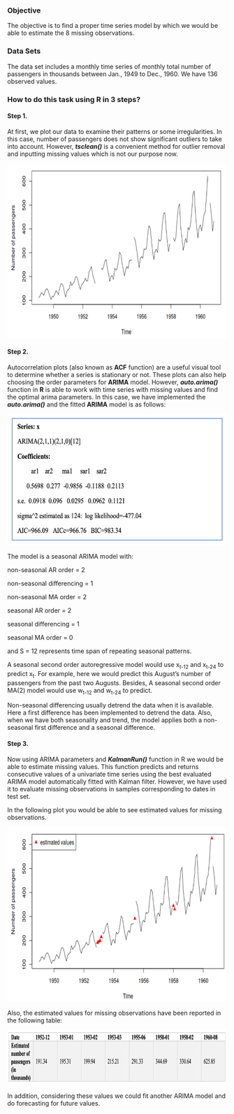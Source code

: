 ### Objective
The objective is to find a proper time series model by which we would be able to estimate the 8 missing observations.

### Data Sets
The data set includes a monthly time series of monthly total number of passengers in thousands between Jan., 1949 to Dec., 1960. We have 136 observed values.

### How to do this task using R in 3 steps?

#### Step 1.
At first, we plot our data to examine their patterns or some irregularities. In this case, number of passengers does not show significant outliers to take into account. However, ***tsclean()*** is a convenient method for outlier removal and inputting missing values which is not our purpose now.

<p align="center"> <img src="images/data%20plot.png" width="600" height="400"> 

#### Step 2.
Autocorrelation plots (also known as **ACF** function) are a useful visual tool to determine whether a series is stationary or not. These plots can also help choosing the order parameters for **ARIMA** model. However, ***auto.arima()*** function in **R** is able to work with time series with missing values and find the optimal arima parameters. In this case, we have implemented the ***auto.arima()*** and the fitted **ARIMA** model is as follows:

<p align="center"> <img src="images/ARIMA%20model.png" width="600" height="300"> 

The model is a seasonal ARIMA model with:

non-seasonal AR order = 2

non-seasonal differencing = 1

non-seasonal MA order = 2

seasonal AR order = 2

seasonal differencing = 1

seasonal MA order = 0

and S = 12 represents time span of repeating seasonal patterns.

A seasonal second order autoregressive model would use x<sub>t-12</sub> and x<sub>t-24</sub> to predict x<sub>t</sub>. For example, here we would predict this August’s number of passengers from the past two Augusts. Besides, A seasonal second order MA(2) model would use w<sub>t-12</sub> and 
w<sub>t-24</sub> to predict.

Non-seasonal differencing usually detrend the data when it is available. Here a first difference has been implemented to detrend the data. Also, when we have both seasonality and trend, the model applies both a non-seasonal first difference and a seasonal difference.

#### Step 3.
Now using ARIMA parameters and ***KalmanRun()*** function in R we would be able to estimate missing values. This function predicts and returns consecutive values of a univariate time series using the best evaluated ARIMA model automatically fitted with Kalman filter. However, we have used it to evaluate missing observations in samples corresponding to dates in test set.

In the following plot you would be able to see estimated values for missing observations.

<p align="center"> <img src="images/estimated%20values%20plot.png" width="600" height="400"> 

Also, the estimated values for missing observations have been reported in the following table:

<p align="center"> <img src="images/estimated%20values%20table.png" width="900" height="125"> 

In addition, considering these values we could fit another ARIMA model and do forecasting for future values.
